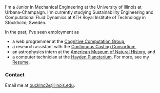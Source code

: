 I'm a Junior in Mechanical Engineering at the University of Illinois at Urbana-Champaign. I'm currently studying Sustainability Engineering and Computational Fluid Dynamics at KTH Royal Institute of Technology in Stockholm, Sweden. 

In the past, I've seen employment as 
 - a web programmer at the [Cognitive Computation Group](http://cogcomp.cs.illinois.edu/),
 - a research assistant with the [Continuous Casting Consortium](http://ccc.illinois.edu/), 
 - an astrophysics intern at the [American Museum of Natural History](http://www.amnh.org/), and
 - a computer technician at the [Hayden Planetarium](http://www.amnh.org/our-research/hayden-planetarium). 
For more, see my [Resume](http://ambuc.github.ioresume.pdf).

### Contact
Email me at [bucklnd2@illinois.edu](mailto:bucklnd2@illinois.edu).